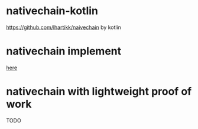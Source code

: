 # nativechain-kotlin

https://github.com/lhartikk/naivechain by kotlin

# nativechain implement

[here](./nativechain)

# nativechain with lightweight proof of work

TODO
